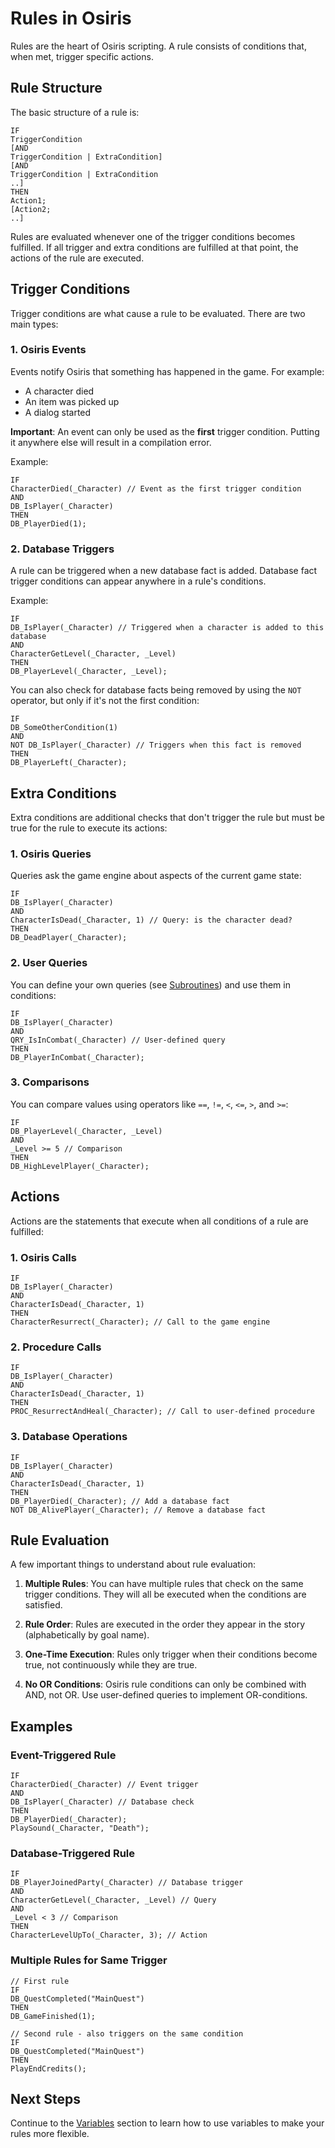 # Rules in Osiris

Rules are the heart of Osiris scripting. A rule consists of conditions that, when met, trigger specific actions.

## Rule Structure

The basic structure of a rule is:

```
IF
TriggerCondition
[AND
TriggerCondition | ExtraCondition]
[AND
TriggerCondition | ExtraCondition
..]
THEN
Action1;
[Action2;
..]
```

Rules are evaluated whenever one of the trigger conditions becomes fulfilled. If all trigger and extra conditions are fulfilled at that point, the actions of the rule are executed.

## Trigger Conditions

Trigger conditions are what cause a rule to be evaluated. There are two main types:

### 1. Osiris Events

Events notify Osiris that something has happened in the game. For example:
- A character died
- An item was picked up
- A dialog started

**Important**: An event can only be used as the **first** trigger condition. Putting it anywhere else will result in a compilation error.

Example:
```
IF
CharacterDied(_Character) // Event as the first trigger condition
AND
DB_IsPlayer(_Character)
THEN
DB_PlayerDied(1);
```

### 2. Database Triggers

A rule can be triggered when a new database fact is added. Database fact trigger conditions can appear anywhere in a rule's conditions.

Example:
```
IF
DB_IsPlayer(_Character) // Triggered when a character is added to this database
AND
CharacterGetLevel(_Character, _Level)
THEN
DB_PlayerLevel(_Character, _Level);
```

You can also check for database facts being removed by using the `NOT` operator, but only if it's not the first condition:

```
IF
DB_SomeOtherCondition(1)
AND
NOT DB_IsPlayer(_Character) // Triggers when this fact is removed
THEN
DB_PlayerLeft(_Character);
```

## Extra Conditions

Extra conditions are additional checks that don't trigger the rule but must be true for the rule to execute its actions:

### 1. Osiris Queries

Queries ask the game engine about aspects of the current game state:

```
IF
DB_IsPlayer(_Character)
AND
CharacterIsDead(_Character, 1) // Query: is the character dead?
THEN
DB_DeadPlayer(_Character);
```

### 2. User Queries

You can define your own queries (see [Subroutines](Subroutines.md)) and use them in conditions:

```
IF
DB_IsPlayer(_Character)
AND
QRY_IsInCombat(_Character) // User-defined query
THEN
DB_PlayerInCombat(_Character);
```

### 3. Comparisons

You can compare values using operators like `==`, `!=`, `<`, `<=`, `>`, and `>=`:

```
IF
DB_PlayerLevel(_Character, _Level)
AND
_Level >= 5 // Comparison
THEN
DB_HighLevelPlayer(_Character);
```

## Actions

Actions are the statements that execute when all conditions of a rule are fulfilled:

### 1. Osiris Calls

```
IF
DB_IsPlayer(_Character)
AND
CharacterIsDead(_Character, 1)
THEN
CharacterResurrect(_Character); // Call to the game engine
```

### 2. Procedure Calls

```
IF
DB_IsPlayer(_Character)
AND
CharacterIsDead(_Character, 1)
THEN
PROC_ResurrectAndHeal(_Character); // Call to user-defined procedure
```

### 3. Database Operations

```
IF
DB_IsPlayer(_Character)
AND
CharacterIsDead(_Character, 1)
THEN
DB_PlayerDied(_Character); // Add a database fact
NOT DB_AlivePlayer(_Character); // Remove a database fact
```

## Rule Evaluation

A few important things to understand about rule evaluation:

1. **Multiple Rules**: You can have multiple rules that check on the same trigger conditions. They will all be executed when the conditions are satisfied.

2. **Rule Order**: Rules are executed in the order they appear in the story (alphabetically by goal name).

3. **One-Time Execution**: Rules only trigger when their conditions become true, not continuously while they are true.

4. **No OR Conditions**: Osiris rule conditions can only be combined with AND, not OR. Use user-defined queries to implement OR-conditions.

## Examples

### Event-Triggered Rule

```
IF
CharacterDied(_Character) // Event trigger
AND
DB_IsPlayer(_Character) // Database check
THEN
DB_PlayerDied(_Character);
PlaySound(_Character, "Death");
```

### Database-Triggered Rule

```
IF
DB_PlayerJoinedParty(_Character) // Database trigger
AND
CharacterGetLevel(_Character, _Level) // Query
AND
_Level < 3 // Comparison
THEN
CharacterLevelUpTo(_Character, 3); // Action
```

### Multiple Rules for Same Trigger

```
// First rule
IF
DB_QuestCompleted("MainQuest")
THEN
DB_GameFinished(1);

// Second rule - also triggers on the same condition
IF
DB_QuestCompleted("MainQuest")
THEN
PlayEndCredits();
```

## Next Steps

Continue to the [Variables](Variables.md) section to learn how to use variables to make your rules more flexible.
